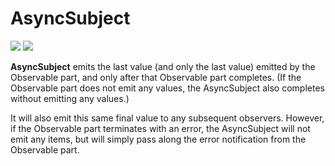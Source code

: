 # AsyncSubject

[![](../../../assets/godev.svg?raw=true)](https://pkg.go.dev/github.com/reactivego/rx/test/AsyncSubject?tab=doc)
[![](../../../assets/rx.svg?raw=true)](http://reactivex.io/documentation/subject.html)

**AsyncSubject** emits the last value (and only the last value) emitted by the
Observable part, and only after that Observable part completes. (If the
Observable part does not emit any values, the AsyncSubject also completes
without emitting any values.)

It will also emit this same final value to any subsequent observers.
However, if the Observable part terminates with an error, the AsyncSubject
will not emit any items, but will simply pass along the error notification
from the Observable part.
